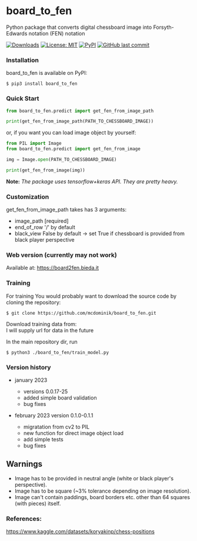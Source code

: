 # board_to_fen


Python package that converts digital chessboard image into Forsyth-Edwards notation (FEN) notation

[![Downloads](https://static.pepy.tech/personalized-badge/board-to-fen?period=total&units=none&left_color=purple&right_color=blue&left_text=downloads)](https://pepy.tech/project/board-to-fen)
[![License: MIT](https://img.shields.io/badge/License-MIT-yellow.svg)](https://opensource.org/licenses/MIT)
[![PyPI](https://img.shields.io/pypi/v/board_to_fen)](https://pypi.org/project/board_to_fen/)
[![GitHub last commit](https://img.shields.io/github/last-commit/mcdominik/board_to_fen)](https://github.com/mcdominik/board_to_fen)

### Installation
board_to_fen is available on PyPI:
```
$ pip3 install board_to_fen
```

### Quick Start
```python
from board_to_fen.predict import get_fen_from_image_path

print(get_fen_from_image_path(PATH_TO_CHESSBOARD_IMAGE))
```

or, if you want you can load image object by yourself:

```python
from PIL import Image
from board_to_fen.predict import get_fen_from_image

img = Image.open(PATH_TO_CHESSBOARD_IMAGE)

print(get_fen_from_image(img))
```


**Note:** *The package uses tensorflow+keras API. 
They are pretty heavy.*

### Customization

get_fen_from_image_path takes has 3 arguments:

- image_path [required]
- end_of_row '/' by default 
- black_view False by default -> set True if chessboard is provided from black player perspective


### Web version (currently may not work)
Available at: https://board2fen.bieda.it


### Training
For training You would probably want to download the source code by cloning the repository:
```
$ git clone https://github.com/mcdominik/board_to_fen.git
```
Download training data from:<br>
I will supply url for data in the future

In the main repository dir, run
```
$ python3 ./board_to_fen/train_model.py
```

### Version history

- january 2023
     - versions 0.0.17-25
     - added simple board validation
     - bug fixes

- february 2023
    version 0.1.0-0.1.1
     - migratation from cv2 to PIL
     - new function for direct image object load
     - add simple tests
     - bug fixes

## Warnings
- Image has to be provided in neutral angle (white or black player's perspective).
- Image has to be square (~3% tolerance depending on image resolution).
- Image can't contain paddings, board borders etc. other than 64 squares (with pieces) itself.


### References:
https://www.kaggle.com/datasets/koryakinp/chess-positions
